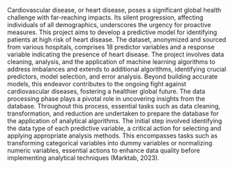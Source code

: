 
<!---
Anllelyy/Anllelyy is a ✨ special ✨ repository because its `README.md` (this file) appears on your GitHub profile.
You can click the Preview link to take a look at your changes.
--->
Cardiovascular disease, or heart disease, poses a significant global health challenge with far-reaching impacts. Its silent progression, affecting individuals of all demographics, underscores the urgency for proactive measures.
This project aims to develop a predictive model for identifying patients at high risk of heart disease. The dataset, anonymized and sourced from various hospitals, comprises 18 predictor variables and a response variable indicating the presence of heart disease.
The project involves data cleaning, analysis, and the application of machine learning algorithms to address imbalances and extends to additional algorithms, identifying crucial predictors, model selection, and error analysis. Beyond building accurate models, this endeavor contributes to the ongoing fight against cardiovascular diseases, fostering a healthier global future.
The data processing phase plays a pivotal role in uncovering insights from the database. Throughout this process, essential tasks such as data cleaning, transformation, and reduction are undertaken to prepare the database for the application of analytical algorithms. The initial step involved identifying the data type of each predictive variable, a critical action for selecting and applying appropriate analysis methods. This encompasses tasks such as transforming categorical variables into dummy variables or normalizing numeric variables, essential actions to enhance data quality before implementing analytical techniques (Marktab, 2023).

